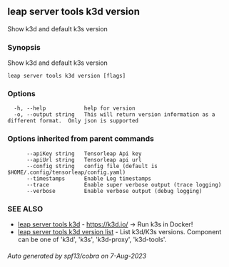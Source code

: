 ## leap server tools k3d version

Show k3d and default k3s version

### Synopsis

Show k3d and default k3s version

```
leap server tools k3d version [flags]
```

### Options

```
  -h, --help            help for version
  -o, --output string   This will return version information as a different format.  Only json is supported
```

### Options inherited from parent commands

```
      --apiKey string   Tensorleap Api key
      --apiUrl string   Tensorleap api url
      --config string   config file (default is $HOME/.config/tensorleap/config.yaml)
      --timestamps      Enable Log timestamps
      --trace           Enable super verbose output (trace logging)
      --verbose         Enable verbose output (debug logging)
```

### SEE ALSO

* [leap server tools k3d](leap_server_tools_k3d.md)	 - https://k3d.io/ -> Run k3s in Docker!
* [leap server tools k3d version list](leap_server_tools_k3d_version_list.md)	 - List k3d/K3s versions. Component can be one of 'k3d', 'k3s', 'k3d-proxy', 'k3d-tools'.

###### Auto generated by spf13/cobra on 7-Aug-2023
